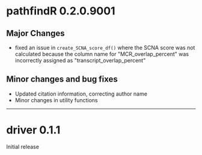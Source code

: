 # pathfindR 0.2.0.9001

## Major Changes

- fixed an issue in `create_SCNA_score_df()` where the SCNA score was not calculated because the column name for "MCR_overlap_percent" was incorrectly assigned as "transcript_overlap_percent"

## Minor changes and bug fixes

- Updated citation information, correcting author name
- Minor changes in utility functions

***

# driver 0.1.1

Initial release
